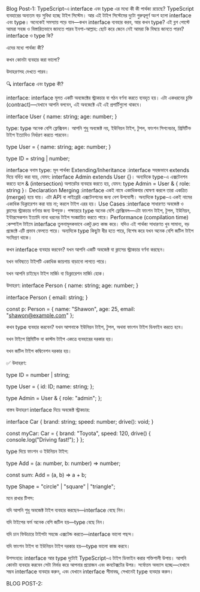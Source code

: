Blog Post-1:
TypeScript-এ interface এবং type এর মধ্যে কী কী পার্থক্য রয়েছে?
TypeScript ব্যবহারের অন্যতম বড় সুবিধা হচ্ছে টাইপ সিস্টেম। আর এই টাইপ সিস্টেমের দুটো গুরুত্বপূর্ণ অংশ হলো interface এবং type। অনেকেই সমস্যায় পড়ে যান—কখন interface ব্যবহার করব, আর কখন type? এই ব্লগ পোস্টে আমরা সহজ ও বিস্তারিতভাবে জানতে পারব ইনশা-আল্লাহ:
ছোট করে জেনে নেই আমরা কি বিষয়ে জানতে পারব?
 interface ও type কি?

 এদের মধ্যে পার্থক্য কী?

 কখন কোনটা ব্যবহার করা ভালো?

 উদাহরণসহ দেখতে পারব।


🔍 interface এবং type কী?

interface:
interface মূলত একটি অবজেক্টের স্ট্রাকচার বা গঠন বর্ণনা করতে ব্যবহৃত হয়। এটা একধরনের চুক্তি (contract)—যেখানে আপনি বলবেন, এই অবজেক্টে এই এই প্রপার্টিগুলো থাকবে।

interface User {
  name: string;
  age: number;
}

type:
type অনেক বেশি ফ্লেক্সিবল। আপনি শুধু অবজেক্ট নয়, ইউনিয়ন টাইপ, টুপল, ফাংশন সিগনেচার, প্রিমিটিভ টাইপ ইত্যাদিও নির্ধারণ করতে পারবেন।

type User = {
  name: string;
  age: number;
}

type ID = string | number;

interface বনাম type: মূল পার্থক্য
Extending/Inheritance          :interface সহজভাবে extends দিয়ে বর্ধিত করা যায়, যেমন: interface Admin extends User {}। অন্যদিকে type-এ এক্সটেনশন করতে হলে & (intersection) অপারেটর ব্যবহার করতে হয়, যেমন: type Admin = User & { role: string }।
Declaration Merging            :interface একই নামে একাধিকবার ঘোষণা করলে তারা একত্রিত (merge) হয়ে যায়। এটা API বা লাইব্রেরি এক্সটেনশনের জন্য বেশ উপযোগী। অন্যদিকে type-এ একই নামের একাধিক ডিক্লারেশন করা যায় না; করলে টাইপ এরর হয়।
Use Cases                      :interface সাধারণত অবজেক্ট ও ক্লাসের স্ট্রাকচার বর্ণনার জন্য উপযুক্ত। পক্ষান্তরে type অনেক বেশি ফ্লেক্সিবল—এটা ফাংশন টাইপ, টুপল, ইউনিয়ন, ইন্টারসেকশন ইত্যাদি নানা ধরনের টাইপ সংজ্ঞায়িত করতে পারে।
Performance (compilation time) :কম্পাইল টাইমে interface তুলনামূলকভাবে একটু দ্রুত কাজ করে। যদিও এই পার্থক্য সাধারণত খুব সামান্য, বড় প্রজেক্টে এটি প্রভাব ফেলতে পারে। অন্যদিকে type কিছুটা ধীর হতে পারে, বিশেষ করে যখন অনেক বেশি জটিল টাইপ সংমিশ্রণ থাকে।


কখন interface ব্যবহার করবেন?
যখন আপনি একটি অবজেক্ট বা ক্লাসের স্ট্রাকচার বর্ণনা করছেন।

যখন ভবিষ্যতে টাইপটি একাধিক জায়গায় বাড়ানো লাগতে পারে।

যখন আপনি চাইছেন টাইপ মার্জিং বা ডিক্লারেশন মার্জিং হোক।

উদাহরণ:
interface Person {
  name: string;
  age: number;
}

interface Person {
  email: string;
}

const p: Person = {
  name: "Shawon",
  age: 25,
  email: "shawon@example.com"
};

কখন type ব্যবহার করবেন?
যখন আপনাকে ইউনিয়ন টাইপ, টুপল, অথবা ফাংশন টাইপ ডিফাইন করতে হবে।

যখন টাইপে প্রিমিটিভ বা কাস্টম টাইপ একত্রে ব্যবহারের দরকার হয়।

যখন জটিল টাইপ কম্বিনেশন দরকার হয়।

✅ উদাহরণ:

type ID = number | string;

type User = {
  id: ID;
  name: string;
};

type Admin = User & {
  role: "admin";
};

বাস্তব উদাহরণ
interface দিয়ে অবজেক্ট স্ট্রাকচার:

interface Car {
  brand: string;
  speed: number;
  drive(): void;
}

const myCar: Car = {
  brand: "Toyota",
  speed: 120,
  drive() {
    console.log("Driving fast!");
  }
};

type দিয়ে ফাংশন ও ইউনিয়ন টাইপ:

type Add = (a: number, b: number) => number;

const sum: Add = (a, b) => a + b;

type Shape = "circle" | "square" | "triangle";

মনে রাখার টিপস:

যদি আপনি শুধু অবজেক্ট টাইপ ব্যবহার করছেন—interface বেছে নিন।

যদি টাইপের ফর্ম অনেক বেশি জটিল হয়—type বেছে নিন।

যদি চান ফিউচারে টাইপটা সহজে এক্সটেন্ড করতে—interface ভালো পছন্দ।

যদি ফাংশন টাইপ বা ইউনিয়ন টাইপ দরকার হয়—type ভালো কাজ করবে।

উপসংহার:
interface আর type দুটোই TypeScript-এ টাইপ ডিফাইন করার শক্তিশালী উপায়। আপনি কোনটা ব্যবহার করবেন সেটা নির্ভর করে আপনার প্রয়োজন এবং কনটেক্সটের উপর।
সর্বোত্তম অভ্যাস হচ্ছে—যেখানে সম্ভব interface ব্যবহার করুন, এবং যেখানে interface সীমাবদ্ধ, সেখানেই type ব্যবহার করুন।

BLOG POST-2:
